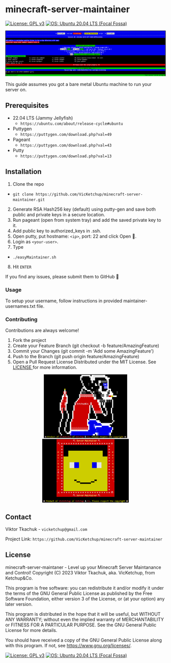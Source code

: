 # minecraft-server-maintainer

[![License: GPL v3](https://img.shields.io/badge/License-GPL%20v3-blue.svg)](https://www.gnu.org/licenses/gpl-3.0)
[![OS: Ubuntu 20.04 LTS \(Focal Fossa\)](https://img.shields.io/badge/OS-Ubuntu%2022.04%20LTS%20\(Jammy%20Jellyfish\)-darkred.svg)](https://ubuntu.com/about/release-cycle#ubuntu)

![easyMaintainer](art/easyMaintainer.png?raw=true)

This guide assumes you got a bare metal Ubuntu machine to run your server on.

## Prerequisites

- 22.04 LTS (Jammy Jellyfish)
  - `https://ubuntu.com/about/release-cycle#ubuntu` 
- Puttygen
  - `https://puttygen.com/download.php?val=49`
- Pageant
  - `https://puttygen.com/download.php?val=43`
- Putty
  - `https://puttygen.com/download.php?val=13`

## Installation

1. Clone the repo
  - `git clone https://github.com/VicKetchup/minecraft-server-maintainer.git`
2. Generate RSA Hash256 key (default) using putty-gen and save both public and private keys in a secure location.
3. Run pageant (open from system tray) and add the saved private key to it.
4. Add public key to authorized_keys in .ssh.
5. Open putty, put hostname: `<ip>`, port: 22 and click Open 🙂.
6. Login as `<your-user>`.
7. Type
  - `./easyMaintainer.sh`
8. Hit `ENTER`

If you find any issues, please submit them to GitHub 🙂

### Usage

To setup your username, follow instructions in provided maintainer-usernames.txt file.

### Contributing

Contributions are always welcome!
1. Fork the project
2. Create your Feature Branch (git checkout -b feature/AmazingFeature)
3. Commit your Changes (git commit -m 'Add some AmazingFeature')
4. Push to the Branch (git push origin feature/AmazingFeature)
5. Open a Pull Request
License
Distributed under the MIT License. See [ LICENSE ](#license) for more information.

<p align="center">
  <img src="art/pc_Co_logo.png?raw=true" height=200px><img src="art/pc_logo.png?raw=tru" height=200px>
</p>

## Contact

Viktor Tkachuk - `vicketchup@gmail.com`

Project Link: `https://github.com/VicKetchup/minecraft-server-maintainer`

## License
minecraft-server-maintaner - Level up your Minecraft Server Maintanance and Control!
Copyright (C) 2023  Viktor Tkachuk, aka. VicKetchup, from Ketchup&Co.

This program is free software: you can redistribute it and/or modify
it under the terms of the GNU General Public License as published by
the Free Software Foundation, either version 3 of the License, or
(at your option) any later version.

This program is distributed in the hope that it will be useful,
but WITHOUT ANY WARRANTY; without even the implied warranty of
MERCHANTABILITY or FITNESS FOR A PARTICULAR PURPOSE.  See the
GNU General Public License for more details.

You should have received a copy of the GNU General Public License
along with this program.  If not, see <https://www.gnu.org/licenses/>.

[![License: GPL v3](https://img.shields.io/badge/License-GPL%20v3-blue.svg)](https://www.gnu.org/licenses/gpl-3.0)
[![OS: Ubuntu 20.04 LTS \(Focal Fossa\)](https://img.shields.io/badge/OS-Ubuntu%2022.04%20LTS%20\(Jammy%20Jellyfish\)-darkred.svg)](https://ubuntu.com/about/release-cycle#ubuntu)
